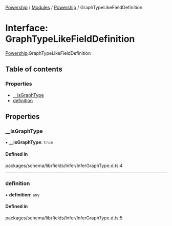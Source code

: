 [Powership](../README.md) / [Modules](../modules.md) / [Powership](../modules/Powership.md) / GraphTypeLikeFieldDefinition

# Interface: GraphTypeLikeFieldDefinition

[Powership](../modules/Powership.md).GraphTypeLikeFieldDefinition

## Table of contents

### Properties

- [\_\_isGraphType](Powership.GraphTypeLikeFieldDefinition.md#__isgraphtype)
- [definition](Powership.GraphTypeLikeFieldDefinition.md#definition)

## Properties

### \_\_isGraphType

• **\_\_isGraphType**: ``true``

#### Defined in

packages/schema/lib/fields/Infer/InferGraphType.d.ts:4

___

### definition

• **definition**: `any`

#### Defined in

packages/schema/lib/fields/Infer/InferGraphType.d.ts:5
